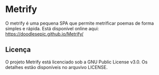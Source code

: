 # Metrify
O metrify é uma pequena SPA que permite metrificar poemas de forma simples e rápida. Está disponível online aqui: https://doodlesepic.github.io/Metrify/

## Licença
O projeto Metrify está licenciado sob a GNU Public License v3.0. Os detalhes estão disponíveis no arquvivo LICENSE.
